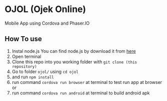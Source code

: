 # OJOL (Ojek Online)
Mobile App using Cordova and Phaser.IO

## How To use
1. Instal node.js 
	You can find node.js by download it from [here](https://nodejs.org/en/)
2. Open terminal	
3. Clone this repo into you working folder with `git clone (this repository)`
4. Go to folder `ojol/` using `cd ojol`
5. and run `npm install`
6. run command `cordova run browser` at terminal to test run app at browser or
7. run command `cordova run android` at terminal to build android apk
